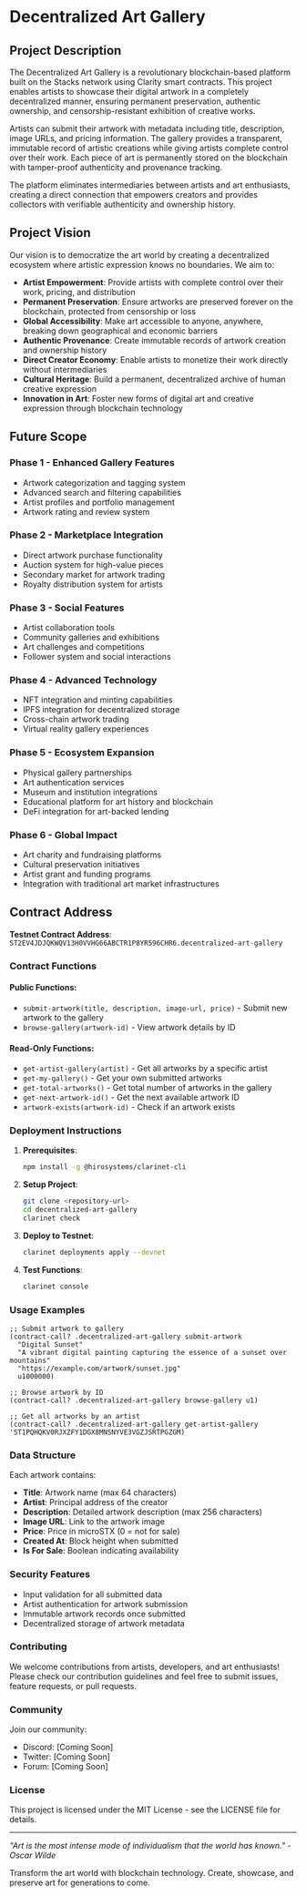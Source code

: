 # Decentralized Art Gallery

## Project Description

The Decentralized Art Gallery is a revolutionary blockchain-based platform built on the Stacks network using Clarity smart contracts. This project enables artists to showcase their digital artwork in a completely decentralized manner, ensuring permanent preservation, authentic ownership, and censorship-resistant exhibition of creative works.

Artists can submit their artwork with metadata including title, description, image URLs, and pricing information. The gallery provides a transparent, immutable record of artistic creations while giving artists complete control over their work. Each piece of art is permanently stored on the blockchain with tamper-proof authenticity and provenance tracking.

The platform eliminates intermediaries between artists and art enthusiasts, creating a direct connection that empowers creators and provides collectors with verifiable authenticity and ownership history.

## Project Vision

Our vision is to democratize the art world by creating a decentralized ecosystem where artistic expression knows no boundaries. We aim to:

- **Artist Empowerment**: Provide artists with complete control over their work, pricing, and distribution
- **Permanent Preservation**: Ensure artworks are preserved forever on the blockchain, protected from censorship or loss
- **Global Accessibility**: Make art accessible to anyone, anywhere, breaking down geographical and economic barriers
- **Authentic Provenance**: Create immutable records of artwork creation and ownership history
- **Direct Creator Economy**: Enable artists to monetize their work directly without intermediaries
- **Cultural Heritage**: Build a permanent, decentralized archive of human creative expression
- **Innovation in Art**: Foster new forms of digital art and creative expression through blockchain technology

## Future Scope

### Phase 1 - Enhanced Gallery Features
- Artwork categorization and tagging system
- Advanced search and filtering capabilities
- Artist profiles and portfolio management
- Artwork rating and review system

### Phase 2 - Marketplace Integration
- Direct artwork purchase functionality
- Auction system for high-value pieces
- Secondary market for artwork trading
- Royalty distribution system for artists

### Phase 3 - Social Features
- Artist collaboration tools
- Community galleries and exhibitions
- Art challenges and competitions
- Follower system and social interactions

### Phase 4 - Advanced Technology
- NFT integration and minting capabilities
- IPFS integration for decentralized storage
- Cross-chain artwork trading
- Virtual reality gallery experiences

### Phase 5 - Ecosystem Expansion
- Physical gallery partnerships
- Art authentication services
- Museum and institution integrations
- Educational platform for art history and blockchain
- DeFi integration for art-backed lending

### Phase 6 - Global Impact
- Art charity and fundraising platforms
- Cultural preservation initiatives
- Artist grant and funding programs
- Integration with traditional art market infrastructures

## Contract Address

**Testnet Contract Address**: `ST2EV4JDJQKWQV13H0VVHG66ABCTR1P8YR596CHR6.decentralized-art-gallery`

### Contract Functions

#### Public Functions:
- `submit-artwork(title, description, image-url, price)` - Submit new artwork to the gallery
- `browse-gallery(artwork-id)` - View artwork details by ID

#### Read-Only Functions:
- `get-artist-gallery(artist)` - Get all artworks by a specific artist
- `get-my-gallery()` - Get your own submitted artworks  
- `get-total-artworks()` - Get total number of artworks in the gallery
- `get-next-artwork-id()` - Get the next available artwork ID
- `artwork-exists(artwork-id)` - Check if an artwork exists

### Deployment Instructions

1. **Prerequisites**: 
   ```bash
   npm install -g @hirosystems/clarinet-cli
   ```

2. **Setup Project**:
   ```bash
   git clone <repository-url>
   cd decentralized-art-gallery
   clarinet check
   ```

3. **Deploy to Testnet**:
   ```bash
   clarinet deployments apply --devnet
   ```

4. **Test Functions**:
   ```bash
   clarinet console
   ```

### Usage Examples

```clarity
;; Submit artwork to gallery
(contract-call? .decentralized-art-gallery submit-artwork 
  "Digital Sunset" 
  "A vibrant digital painting capturing the essence of a sunset over mountains" 
  "https://example.com/artwork/sunset.jpg" 
  u1000000)

;; Browse artwork by ID
(contract-call? .decentralized-art-gallery browse-gallery u1)

;; Get all artworks by an artist
(contract-call? .decentralized-art-gallery get-artist-gallery 'ST1PQHQKV0RJXZFY1DGX8MNSNYVE3VGZJSRTPGZGM)
```

### Data Structure

Each artwork contains:
- **Title**: Artwork name (max 64 characters)
- **Artist**: Principal address of the creator
- **Description**: Detailed artwork description (max 256 characters)
- **Image URL**: Link to the artwork image
- **Price**: Price in microSTX (0 = not for sale)
- **Created At**: Block height when submitted
- **Is For Sale**: Boolean indicating availability

### Security Features

- Input validation for all submitted data
- Artist authentication for artwork submission
- Immutable artwork records once submitted
- Decentralized storage of artwork metadata

### Contributing

We welcome contributions from artists, developers, and art enthusiasts! Please check our contribution guidelines and feel free to submit issues, feature requests, or pull requests.

### Community

Join our community:
- Discord: [Coming Soon]
- Twitter: [Coming Soon]
- Forum: [Coming Soon]

### License

This project is licensed under the MIT License - see the LICENSE file for details.

---

*"Art is the most intense mode of individualism that the world has known." - Oscar Wilde*

Transform the art world with blockchain technology. Create, showcase, and preserve art for generations to come.